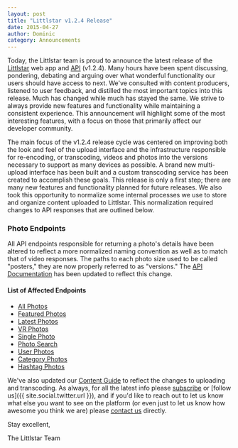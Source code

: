 ```yaml
---
layout: post
title: "Littlstar v1.2.4 Release"
date: 2015-04-27
author: Dominic
category: Announcements
---
```


Today, the Littlstar team is proud to announce the latest release of the [Littlstar](https://littlstar.com) web app and [API](http://developer.littlstar.com/docs) (v1.2.4). Many hours have been spent discussing, pondering, debating and arguing over what wonderful functionality our users should have access to next. We've consulted with content producers, listened to user feedback, and distilled the most important topics into this release. Much has changed while much has stayed the same. We strive to always provide new features and functionality while maintaining a consistent experience. This announcement will highlight some of the most interesting features, with a focus on those that primarily affect our developer community.

The main focus of the v1.2.4 release cycle was centered on improving both the look and feel of the upload interface and the infrastructure responsible for re-encoding, or transcoding, videos and photos into the versions necessary to support as many devices as possible. A brand new multi-upload interface has been built and a custom transcoding service has been created to accomplish these goals. This release is only a first step; there are many new features and functionality planned for future releases. We also took this opportunity to normalize some internal processes we use to store and organize content uploaded to Littlstar. This normalization required changes to API responses that are outlined below.

### Photo Endpoints

All API endpoints responsible for returning a photo's details have been altered to reflect a more normalized naming convention as well as to match that of video responses. The paths to each photo size used to be called "posters," they are now properly referred to as "versions." The [API Documentation](http://developer.littlstar.com/docs) has been updated to reflect this change.

#### List of Affected Endpoints

* [All Photos](http://developer.littlstar.com/docs/#all-photos)
* [Featured Photos](http://developer.littlstar.com/docs/#featured-photos)
* [Latest Photos](http://developer.littlstar.com/docs/#latest-photos)
* [VR Photos](http://developer.littlstar.com/docs/#vr-photos)
* [Single Photo](http://developer.littlstar.com/docs/#single-photo)
* [Photo Search](http://developer.littlstar.com/docs/#photo-search)
* [User Photos](http://developer.littlstar.com/docs/#user-photos)
* [Category Photos](http://developer.littlstar.com/docs/#category-photos)
* [Hashtag Photos](http://developer.littlstar.com/docs/#hashtag-photos)

We've also updated our [Content Guide](http://developer.littlstar.com/content-guide/) to reflect the changes to uploading and transcoding. As always, for all the latest info please [subscribe](/feed.xml) or [follow us]({{ site.social.twitter.url }}), and if you'd like to reach out to let us know what else you want to see on the platform (or even just to let us know how awesome you think we are) please [contact us](mailto:support@littlstar.com) directly.

Stay excellent,

The Littlstar Team

